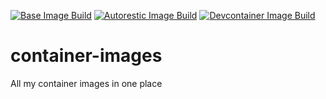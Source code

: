 [![Base Image Build](https://github.com/johnsondnz/container-images/actions/workflows/base_image.yml/badge.svg)](https://github.com/johnsondnz/container-images/actions/workflows/base_image.yml)
[![Autorestic Image Build](https://github.com/johnsondnz/container-images/actions/workflows/autorestic.yml/badge.svg)](https://github.com/johnsondnz/container-images/actions/workflows/autorestic.yml)
[![Devcontainer Image Build](https://github.com/johnsondnz/container-images/actions/workflows/devcontainer.yml/badge.svg)](https://github.com/johnsondnz/container-images/actions/workflows/devcontainer.yml)

# container-images
All my container images in one place